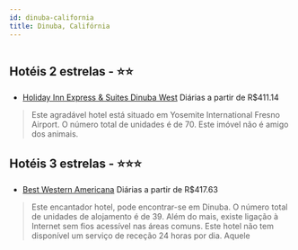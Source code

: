 ```yaml
---
id: dinuba-california
title: Dinuba, Califórnia
---
```


<center><img src="http://photos.hotelbeds.com/giata/14/145817/145817a_hb_a_011.jpg" alt="" /></center>


## Hotéis 2 estrelas - ⭐️⭐️

-    [Holiday Inn Express & Suites Dinuba West](https://www.hurb.com/hoteis/dinuba/holiday-inn-express-suites-dinuba-west-JNP-JP781201?cmp=18055) Diárias a partir de R$411.14
   > Este agradável hotel está situado em Yosemite International Fresno Airport. O número total de unidades é de 70. Este imóvel não é amigo dos animais. 

## Hotéis 3 estrelas - ⭐️⭐️⭐️

-    [Best Western Americana](https://www.hurb.com/hoteis/dinuba/best-western-americana-JNP-JP093016?cmp=18055) Diárias a partir de R$417.63
   > Este encantador hotel, pode encontrar-se em Dinuba. O número total de unidades de alojamento é de 39. Além do mais, existe ligação à Internet sem fios acessível nas áreas comuns. Este hotel não tem disponível um serviço de receção 24 horas por dia. Aquele
